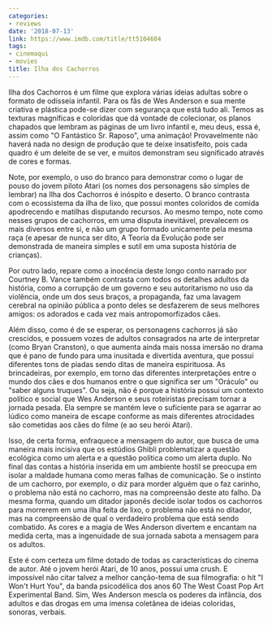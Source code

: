 ```yaml
---
categories:
- reviews
date: '2018-07-13'
link: https://www.imdb.com/title/tt5104604
tags:
- cinemaqui
- movies
title: Ilha dos Cachorros
---
```


Ilha dos Cachorros é um filme que explora várias ideias adultas sobre o formato de odisseia infantil. Para os fãs de Wes Anderson e sua mente criativa e plástica pode-se dizer com segurança que está tudo ali. Temos as texturas magníficas e coloridas que dá vontade de colecionar, os planos chapados que lembram as páginas de um livro infantil e, meu deus, essa é, assim como "O Fantástico Sr. Raposo", uma animação! Provavelmente não haverá nada no design de produção que te deixe insatisfeito, pois cada quadro é um deleite de se ver, e muitos demonstram seu significado através de cores e formas.

Note, por exemplo, o uso do branco para demonstrar como o lugar de pouso do jovem piloto Atari (os nomes dos personagens são simples de lembrar) na Ilha dos Cachorros é inóspito e deserto. O branco contrasta com o ecossistema da ilha de lixo, que possui montes coloridos de comida apodrecendo e matilhas disputando recursos. Ao mesmo tempo, note como nesses grupos de cachorros, em uma disputa inevitável, prevalecem os mais diversos entre si, e não um grupo formado unicamente pela mesma raça (e apesar de nunca ser dito, A Teoria da Evolução pode ser demonstrada de maneira simples e sutil em uma suposta história de crianças).

Por outro lado, repare como a inocência deste longo conto narrado por Courtney B. Vance também contrasta com todos os detalhes adultos da história, como a corrupção de um governo e seu autoritarismo no uso da violência, onde um dos seus braços, a propaganda, faz uma lavagem cerebral na opinião pública a ponto deles se desfazerem de seus melhores amigos: os adorados e cada vez mais antropomorfizados cães.

Além disso, como é de se esperar, os personagens cachorros já são crescidos, e possuem vozes de adultos consagrados na arte de interpretar (como Bryan Cranston), o que aumenta ainda mais nossa imersão no drama que é pano de fundo para uma inusitada e divertida aventura, que possui diferentes tons de piadas sendo ditas de maneira espirituosa. As brincadeiras, por exemplo, em torno das diferentes interpretações entre o mundo dos cães e dos humanos entre o que significa ser um "Oráculo" ou "saber alguns truques". Ou seja, não é porque a história possui um contexto político e social que Wes Anderson e seus roteiristas precisam tornar a jornada pesada. Ela sempre se mantém leve o suficiente para se agarrar ao lúdico como maneira de escape conforme as mais diferentes atrocidades são cometidas aos cães do filme (e ao seu herói Atari).

Isso, de certa forma, enfraquece a mensagem do autor, que busca de uma maneira mais incisiva que os estúdios Ghibli problematizar a questão ecológica como um alerta e a questão política como um alerta duplo. No final das contas a história inserida em um ambiente hostil se preocupa em isolar a maldade humana como meras falhas de comunicação. Se o instinto de um cachorro, por exemplo, o diz para morder alguém que o faz carinho, o problema não está no cachorro, mas na compreensão deste ato falho. Da mesma forma, quando um ditador japonês decide isolar todos os cachorros para morrerem em uma ilha feita de lixo, o problema não está no ditador, mas na compreensão de qual o verdadeiro problema que está sendo combatido. As cores e a magia de Wes Anderson divertem e encantam na medida certa, mas a ingenuidade de sua jornada sabota a mensagem para os adultos.

Este é com certeza um filme dotado de todas as características do cinema de autor. Até o jovem herói Atari, de 10 anos, possui uma crush. E impossível não citar talvez a melhor canção-tema de sua filmografia: o hit "I Won't Hurt You", da banda psicodélica dos anos 60 The West Coast Pop Art Experimental Band. Sim, Wes Anderson mescla os poderes da infância, dos adultos e das drogas em uma imensa coletânea de ideias coloridas, sonoras, verbais.
